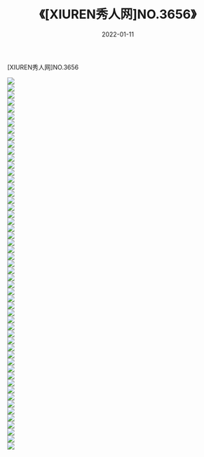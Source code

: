 ﻿---
layout: post
title:  《[XIUREN秀人网]NO.3656》
date:   2022-01-11
img: http://img.660000.xyz/Sharelink/秀人网/秀人网第04部分/[XIUREN秀人网]NO.3656/000.jpg
categories: [美女, 清纯, 唯美]
---

[XIUREN秀人网]NO.3656

 ![](http://img.660000.xyz/Sharelink/秀人网/秀人网第04部分/[XIUREN秀人网]NO.3656/001.jpg) <br>![](http://img.660000.xyz/Sharelink/秀人网/秀人网第04部分/[XIUREN秀人网]NO.3656/002.jpg) <br>![](http://img.660000.xyz/Sharelink/秀人网/秀人网第04部分/[XIUREN秀人网]NO.3656/003.jpg) <br>![](http://img.660000.xyz/Sharelink/秀人网/秀人网第04部分/[XIUREN秀人网]NO.3656/004.jpg) <br>![](http://img.660000.xyz/Sharelink/秀人网/秀人网第04部分/[XIUREN秀人网]NO.3656/005.jpg) <br>![](http://img.660000.xyz/Sharelink/秀人网/秀人网第04部分/[XIUREN秀人网]NO.3656/006.jpg) <br>![](http://img.660000.xyz/Sharelink/秀人网/秀人网第04部分/[XIUREN秀人网]NO.3656/007.jpg) <br>![](http://img.660000.xyz/Sharelink/秀人网/秀人网第04部分/[XIUREN秀人网]NO.3656/008.jpg) <br>![](http://img.660000.xyz/Sharelink/秀人网/秀人网第04部分/[XIUREN秀人网]NO.3656/009.jpg) <br>![](http://img.660000.xyz/Sharelink/秀人网/秀人网第04部分/[XIUREN秀人网]NO.3656/010.jpg) <br>![](http://img.660000.xyz/Sharelink/秀人网/秀人网第04部分/[XIUREN秀人网]NO.3656/011.jpg) <br>![](http://img.660000.xyz/Sharelink/秀人网/秀人网第04部分/[XIUREN秀人网]NO.3656/012.jpg) <br>![](http://img.660000.xyz/Sharelink/秀人网/秀人网第04部分/[XIUREN秀人网]NO.3656/013.jpg) <br>![](http://img.660000.xyz/Sharelink/秀人网/秀人网第04部分/[XIUREN秀人网]NO.3656/014.jpg) <br>![](http://img.660000.xyz/Sharelink/秀人网/秀人网第04部分/[XIUREN秀人网]NO.3656/015.jpg) <br>![](http://img.660000.xyz/Sharelink/秀人网/秀人网第04部分/[XIUREN秀人网]NO.3656/016.jpg) <br>![](http://img.660000.xyz/Sharelink/秀人网/秀人网第04部分/[XIUREN秀人网]NO.3656/017.jpg) <br>![](http://img.660000.xyz/Sharelink/秀人网/秀人网第04部分/[XIUREN秀人网]NO.3656/018.jpg) <br>![](http://img.660000.xyz/Sharelink/秀人网/秀人网第04部分/[XIUREN秀人网]NO.3656/019.jpg) <br>![](http://img.660000.xyz/Sharelink/秀人网/秀人网第04部分/[XIUREN秀人网]NO.3656/020.jpg) <br>![](http://img.660000.xyz/Sharelink/秀人网/秀人网第04部分/[XIUREN秀人网]NO.3656/021.jpg) <br>![](http://img.660000.xyz/Sharelink/秀人网/秀人网第04部分/[XIUREN秀人网]NO.3656/022.jpg) <br>![](http://img.660000.xyz/Sharelink/秀人网/秀人网第04部分/[XIUREN秀人网]NO.3656/023.jpg) <br>![](http://img.660000.xyz/Sharelink/秀人网/秀人网第04部分/[XIUREN秀人网]NO.3656/024.jpg) <br>![](http://img.660000.xyz/Sharelink/秀人网/秀人网第04部分/[XIUREN秀人网]NO.3656/025.jpg) <br>![](http://img.660000.xyz/Sharelink/秀人网/秀人网第04部分/[XIUREN秀人网]NO.3656/026.jpg) <br>![](http://img.660000.xyz/Sharelink/秀人网/秀人网第04部分/[XIUREN秀人网]NO.3656/027.jpg) <br>![](http://img.660000.xyz/Sharelink/秀人网/秀人网第04部分/[XIUREN秀人网]NO.3656/028.jpg) <br>![](http://img.660000.xyz/Sharelink/秀人网/秀人网第04部分/[XIUREN秀人网]NO.3656/029.jpg) <br>![](http://img.660000.xyz/Sharelink/秀人网/秀人网第04部分/[XIUREN秀人网]NO.3656/030.jpg) <br>![](http://img.660000.xyz/Sharelink/秀人网/秀人网第04部分/[XIUREN秀人网]NO.3656/031.jpg) <br>![](http://img.660000.xyz/Sharelink/秀人网/秀人网第04部分/[XIUREN秀人网]NO.3656/032.jpg) <br>![](http://img.660000.xyz/Sharelink/秀人网/秀人网第04部分/[XIUREN秀人网]NO.3656/033.jpg) <br>![](http://img.660000.xyz/Sharelink/秀人网/秀人网第04部分/[XIUREN秀人网]NO.3656/034.jpg) <br>![](http://img.660000.xyz/Sharelink/秀人网/秀人网第04部分/[XIUREN秀人网]NO.3656/035.jpg) <br>![](http://img.660000.xyz/Sharelink/秀人网/秀人网第04部分/[XIUREN秀人网]NO.3656/036.jpg) <br>![](http://img.660000.xyz/Sharelink/秀人网/秀人网第04部分/[XIUREN秀人网]NO.3656/037.jpg) <br>![](http://img.660000.xyz/Sharelink/秀人网/秀人网第04部分/[XIUREN秀人网]NO.3656/038.jpg) <br>![](http://img.660000.xyz/Sharelink/秀人网/秀人网第04部分/[XIUREN秀人网]NO.3656/039.jpg) <br>![](http://img.660000.xyz/Sharelink/秀人网/秀人网第04部分/[XIUREN秀人网]NO.3656/040.jpg) <br>![](http://img.660000.xyz/Sharelink/秀人网/秀人网第04部分/[XIUREN秀人网]NO.3656/041.jpg) <br>![](http://img.660000.xyz/Sharelink/秀人网/秀人网第04部分/[XIUREN秀人网]NO.3656/042.jpg) <br>![](http://img.660000.xyz/Sharelink/秀人网/秀人网第04部分/[XIUREN秀人网]NO.3656/043.jpg) <br>![](http://img.660000.xyz/Sharelink/秀人网/秀人网第04部分/[XIUREN秀人网]NO.3656/044.jpg) <br>![](http://img.660000.xyz/Sharelink/秀人网/秀人网第04部分/[XIUREN秀人网]NO.3656/045.jpg) <br>![](http://img.660000.xyz/Sharelink/秀人网/秀人网第04部分/[XIUREN秀人网]NO.3656/046.jpg) <br>![](http://img.660000.xyz/Sharelink/秀人网/秀人网第04部分/[XIUREN秀人网]NO.3656/047.jpg) <br>![](http://img.660000.xyz/Sharelink/秀人网/秀人网第04部分/[XIUREN秀人网]NO.3656/048.jpg) <br>![](http://img.660000.xyz/Sharelink/秀人网/秀人网第04部分/[XIUREN秀人网]NO.3656/049.jpg) <br>![](http://img.660000.xyz/Sharelink/秀人网/秀人网第04部分/[XIUREN秀人网]NO.3656/050.jpg) <br>![](http://img.660000.xyz/Sharelink/秀人网/秀人网第04部分/[XIUREN秀人网]NO.3656/051.jpg) <br>![](http://img.660000.xyz/Sharelink/秀人网/秀人网第04部分/[XIUREN秀人网]NO.3656/052.jpg) <br>![](http://img.660000.xyz/Sharelink/秀人网/秀人网第04部分/[XIUREN秀人网]NO.3656/053.jpg) <br>
